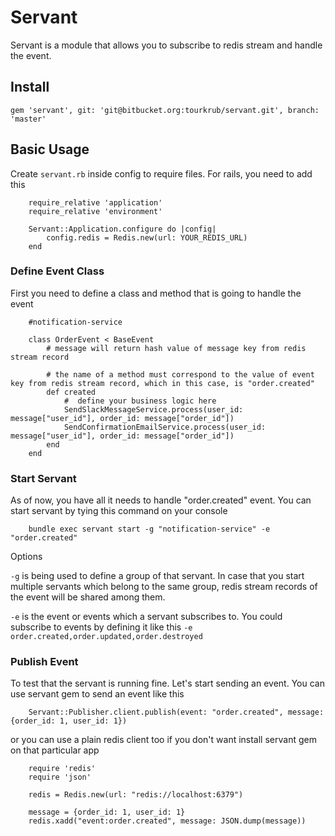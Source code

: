 # Servant

Servant is a module that allows you to subscribe to redis stream and handle the event.

## Install

```
gem 'servant', git: 'git@bitbucket.org:tourkrub/servant.git', branch: 'master'
```

## Basic Usage

Create `servant.rb` inside config to require files. For rails, you need to add this

```
	require_relative 'application'
	require_relative 'environment'

	Servant::Application.configure do |config|
		config.redis = Redis.new(url: YOUR_REDIS_URL)
	end
```

### Define Event Class

First you need to define a class and method that is going to handle the event

```
	#notification-service

	class OrderEvent < BaseEvent
		# message will return hash value of message key from redis stream record

		# the name of a method must correspond to the value of event key from redis stream record, which in this case, is "order.created"
		def created
			#  define your business logic here
			SendSlackMessageService.process(user_id: message["user_id"], order_id: message["order_id"])
			SendConfirmationEmailService.process(user_id: message["user_id"], order_id: message["order_id"])
		end
	end
```

### Start Servant

As of now, you have all it needs to handle "order.created" event. You can start servant by tying this command on your console

```
	bundle exec servant start -g "notification-service" -e "order.created"
```

Options

`-g` is being used to define a group of that servant. In case that you start multiple servants which belong to the same group, redis stream records of the event will be shared among them.

`-e` is the event or events which a servant subscribes to. You could subscribe to events by defining it like this `-e order.created,order.updated,order.destroyed`


### Publish Event

To test that the servant is running fine. Let's start sending an event. You can use servant gem to send an event like this

```
	Servant::Publisher.client.publish(event: "order.created", message: {order_id: 1, user_id: 1})
```

or you can use a plain redis client too if you don't want install servant gem on that particular app

```
	require 'redis'
	require 'json'

	redis = Redis.new(url: "redis://localhost:6379")
	
	message = {order_id: 1, user_id: 1}
	redis.xadd("event:order.created", message: JSON.dump(message))
```